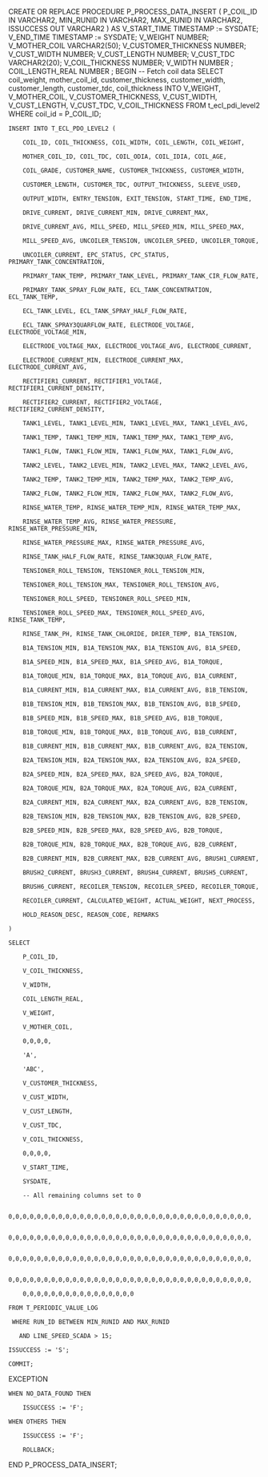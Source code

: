 CREATE OR REPLACE PROCEDURE P_PROCESS_DATA_INSERT (
    P_COIL_ID   IN  VARCHAR2,
    MIN_RUNID   IN  VARCHAR2,
    MAX_RUNID   IN  VARCHAR2,
    ISSUCCESS   OUT VARCHAR2
) AS
    V_START_TIME         TIMESTAMP := SYSDATE;
    V_END_TIME           TIMESTAMP := SYSDATE;
    V_WEIGHT             NUMBER;
    V_MOTHER_COIL        VARCHAR2(50);
    V_CUSTOMER_THICKNESS NUMBER;
    V_CUST_WIDTH         NUMBER;
    V_CUST_LENGTH        NUMBER;
    V_CUST_TDC           VARCHAR2(20);
    V_COIL_THICKNESS     NUMBER;
    V_WIDTH              NUMBER  ;
    COIL_LENGTH_REAL     NUMBER  ;
BEGIN
    -- Fetch coil data
    SELECT coil_weight,
           mother_coil_id,
           customer_thickness,
           customer_width,
           customer_length,
           customer_tdc,
           coil_thickness
      INTO V_WEIGHT,
           V_MOTHER_COIL,
           V_CUSTOMER_THICKNESS,
           V_CUST_WIDTH,
           V_CUST_LENGTH,
           V_CUST_TDC,
           V_COIL_THICKNESS
      FROM t_ecl_pdi_level2
     WHERE coil_id = P_COIL_ID;
 

    INSERT INTO T_ECL_PDO_LEVEL2 (

        COIL_ID, COIL_THICKNESS, COIL_WIDTH, COIL_LENGTH, COIL_WEIGHT,

        MOTHER_COIL_ID, COIL_TDC, COIL_ODIA, COIL_IDIA, COIL_AGE,

        COIL_GRADE, CUSTOMER_NAME, CUSTOMER_THICKNESS, CUSTOMER_WIDTH,

        CUSTOMER_LENGTH, CUSTOMER_TDC, OUTPUT_THICKNESS, SLEEVE_USED,

        OUTPUT_WIDTH, ENTRY_TENSION, EXIT_TENSION, START_TIME, END_TIME,

        DRIVE_CURRENT, DRIVE_CURRENT_MIN, DRIVE_CURRENT_MAX,

        DRIVE_CURRENT_AVG, MILL_SPEED, MILL_SPEED_MIN, MILL_SPEED_MAX,

        MILL_SPEED_AVG, UNCOILER_TENSION, UNCOILER_SPEED, UNCOILER_TORQUE,

        UNCOILER_CURRENT, EPC_STATUS, CPC_STATUS, PRIMARY_TANK_CONCENTRATION,

        PRIMARY_TANK_TEMP, PRIMARY_TANK_LEVEL, PRIMARY_TANK_CIR_FLOW_RATE,

        PRIMARY_TANK_SPRAY_FLOW_RATE, ECL_TANK_CONCENTRATION, ECL_TANK_TEMP,

        ECL_TANK_LEVEL, ECL_TANK_SPRAY_HALF_FLOW_RATE,

        ECL_TANK_SPRAY3QUARFLOW_RATE, ELECTRODE_VOLTAGE, ELECTRODE_VOLTAGE_MIN,

        ELECTRODE_VOLTAGE_MAX, ELECTRODE_VOLTAGE_AVG, ELECTRODE_CURRENT,

        ELECTRODE_CURRENT_MIN, ELECTRODE_CURRENT_MAX, ELECTRODE_CURRENT_AVG,

        RECTIFIER1_CURRENT, RECTIFIER1_VOLTAGE, RECTIFIER1_CURRENT_DENSITY,

        RECTIFIER2_CURRENT, RECTIFIER2_VOLTAGE, RECTIFIER2_CURRENT_DENSITY,

        TANK1_LEVEL, TANK1_LEVEL_MIN, TANK1_LEVEL_MAX, TANK1_LEVEL_AVG,

        TANK1_TEMP, TANK1_TEMP_MIN, TANK1_TEMP_MAX, TANK1_TEMP_AVG,

        TANK1_FLOW, TANK1_FLOW_MIN, TANK1_FLOW_MAX, TANK1_FLOW_AVG,

        TANK2_LEVEL, TANK2_LEVEL_MIN, TANK2_LEVEL_MAX, TANK2_LEVEL_AVG,

        TANK2_TEMP, TANK2_TEMP_MIN, TANK2_TEMP_MAX, TANK2_TEMP_AVG,

        TANK2_FLOW, TANK2_FLOW_MIN, TANK2_FLOW_MAX, TANK2_FLOW_AVG,

        RINSE_WATER_TEMP, RINSE_WATER_TEMP_MIN, RINSE_WATER_TEMP_MAX,

        RINSE_WATER_TEMP_AVG, RINSE_WATER_PRESSURE, RINSE_WATER_PRESSURE_MIN,

        RINSE_WATER_PRESSURE_MAX, RINSE_WATER_PRESSURE_AVG,

        RINSE_TANK_HALF_FLOW_RATE, RINSE_TANK3QUAR_FLOW_RATE,

        TENSIONER_ROLL_TENSION, TENSIONER_ROLL_TENSION_MIN,

        TENSIONER_ROLL_TENSION_MAX, TENSIONER_ROLL_TENSION_AVG,

        TENSIONER_ROLL_SPEED, TENSIONER_ROLL_SPEED_MIN,

        TENSIONER_ROLL_SPEED_MAX, TENSIONER_ROLL_SPEED_AVG, RINSE_TANK_TEMP,

        RINSE_TANK_PH, RINSE_TANK_CHLORIDE, DRIER_TEMP, B1A_TENSION,

        B1A_TENSION_MIN, B1A_TENSION_MAX, B1A_TENSION_AVG, B1A_SPEED,

        B1A_SPEED_MIN, B1A_SPEED_MAX, B1A_SPEED_AVG, B1A_TORQUE,

        B1A_TORQUE_MIN, B1A_TORQUE_MAX, B1A_TORQUE_AVG, B1A_CURRENT,

        B1A_CURRENT_MIN, B1A_CURRENT_MAX, B1A_CURRENT_AVG, B1B_TENSION,

        B1B_TENSION_MIN, B1B_TENSION_MAX, B1B_TENSION_AVG, B1B_SPEED,

        B1B_SPEED_MIN, B1B_SPEED_MAX, B1B_SPEED_AVG, B1B_TORQUE,

        B1B_TORQUE_MIN, B1B_TORQUE_MAX, B1B_TORQUE_AVG, B1B_CURRENT,

        B1B_CURRENT_MIN, B1B_CURRENT_MAX, B1B_CURRENT_AVG, B2A_TENSION,

        B2A_TENSION_MIN, B2A_TENSION_MAX, B2A_TENSION_AVG, B2A_SPEED,

        B2A_SPEED_MIN, B2A_SPEED_MAX, B2A_SPEED_AVG, B2A_TORQUE,

        B2A_TORQUE_MIN, B2A_TORQUE_MAX, B2A_TORQUE_AVG, B2A_CURRENT,

        B2A_CURRENT_MIN, B2A_CURRENT_MAX, B2A_CURRENT_AVG, B2B_TENSION,

        B2B_TENSION_MIN, B2B_TENSION_MAX, B2B_TENSION_AVG, B2B_SPEED,

        B2B_SPEED_MIN, B2B_SPEED_MAX, B2B_SPEED_AVG, B2B_TORQUE,

        B2B_TORQUE_MIN, B2B_TORQUE_MAX, B2B_TORQUE_AVG, B2B_CURRENT,

        B2B_CURRENT_MIN, B2B_CURRENT_MAX, B2B_CURRENT_AVG, BRUSH1_CURRENT,

        BRUSH2_CURRENT, BRUSH3_CURRENT, BRUSH4_CURRENT, BRUSH5_CURRENT,

        BRUSH6_CURRENT, RECOILER_TENSION, RECOILER_SPEED, RECOILER_TORQUE,

        RECOILER_CURRENT, CALCULATED_WEIGHT, ACTUAL_WEIGHT, NEXT_PROCESS,

        HOLD_REASON_DESC, REASON_CODE, REMARKS

    )

    SELECT 

        P_COIL_ID,

        V_COIL_THICKNESS,

        V_WIDTH,

        COIL_LENGTH_REAL,

        V_WEIGHT,

        V_MOTHER_COIL,

        0,0,0,0,

        'A',

        'ABC',

        V_CUSTOMER_THICKNESS,

        V_CUST_WIDTH,

        V_CUST_LENGTH,

        V_CUST_TDC,

        V_COIL_THICKNESS,

        0,0,0,0,

        V_START_TIME,

        SYSDATE,

        -- All remaining columns set to 0

        0,0,0,0,0,0,0,0,0,0,0,0,0,0,0,0,0,0,0,0,0,0,0,0,0,0,0,0,0,0,0,0,0,0,

        0,0,0,0,0,0,0,0,0,0,0,0,0,0,0,0,0,0,0,0,0,0,0,0,0,0,0,0,0,0,0,0,0,0,

        0,0,0,0,0,0,0,0,0,0,0,0,0,0,0,0,0,0,0,0,0,0,0,0,0,0,0,0,0,0,0,0,0,0,

        0,0,0,0,0,0,0,0,0,0,0,0,0,0,0,0,0,0,0,0,0,0,0,0,0,0,0,0,0,0,0,0,0,0,

        0,0,0,0,0,0,0,0,0,0,0,0,0,0,0,0

    FROM T_PERIODIC_VALUE_LOG

     WHERE RUN_ID BETWEEN MIN_RUNID AND MAX_RUNID

       AND LINE_SPEED_SCADA > 15;
 
    ISSUCCESS := 'S';

    COMMIT;
 
EXCEPTION

    WHEN NO_DATA_FOUND THEN

        ISSUCCESS := 'F';

    WHEN OTHERS THEN

        ISSUCCESS := 'F';

        ROLLBACK;

END P_PROCESS_DATA_INSERT;


 

